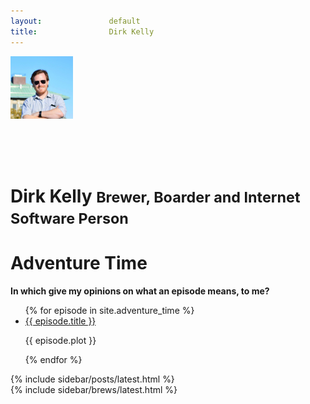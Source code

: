 ```yaml
---
layout:               default
title:                Dirk Kelly
---
```


<div class="media page-header">
  <div class="media-left">
    <img src="/images/2015-01-12.jpg" alt="Dirk Kelly - 2014/01/19" class="img-circle" style="width: 100px; height: 100px" />
  </div>
  <div class="media-body">
    <h1 style="padding-top: 65px; margin-bottom: 0">Dirk Kelly <small>Brewer, Boarder and Internet Software Person</small></h1>
  </div>
</div>

<div class="panel panel-default">
  <div class="panel-heading">
    <h1 class="panel-title">Adventure Time</h1>
  </div>
  <div class="panel-body">
    <strong>In which give my opinions on what an episode means, to me?</strong>
  </div>
  <ul class="list-group">
    {% for episode in site.adventure_time %}
      <li class="list-group-item">
        <a href="{{ episode.url }}">{{ episode.title }}</a>
        <p>{{ episode.plot }}</p>
      </li>
    {% endfor %}
  </ul>
</div>

<div class="row">
  <div class="col-md-6">
    {% include sidebar/posts/latest.html %}
  </div>

  <div class="col-md-6">
    {% include sidebar/brews/latest.html %}
  </div>
</div>

